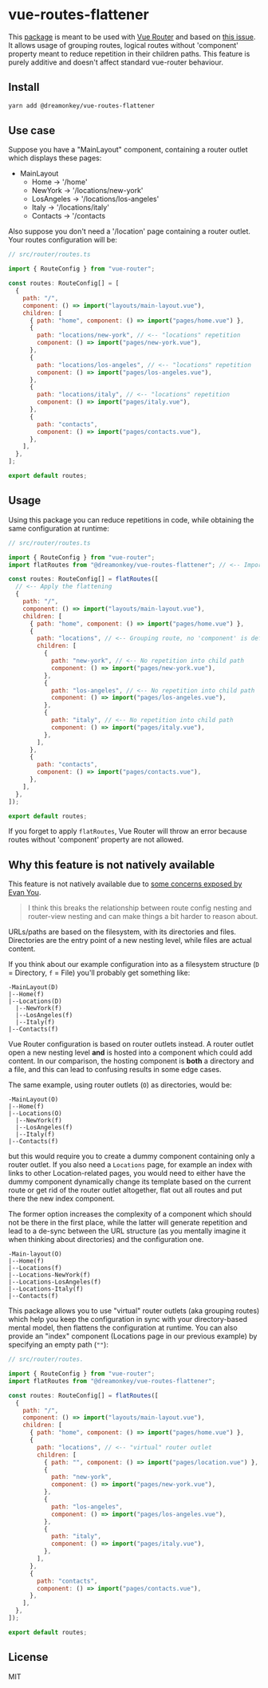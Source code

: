# vue-routes-flattener

This [package](https://www.npmjs.com/package/package) is meant to be used with [Vue Router](https://router.vuejs.org) and based on [this issue](https://github.com/vuejs/vue-router/issues/745).
It allows usage of grouping routes, logical routes without 'component' property meant to reduce repetition in their children paths.
This feature is purely additive and doesn't affect standard vue-router behaviour.

## Install

```bash
yarn add @dreamonkey/vue-routes-flattener
```

## Use case

Suppose you have a "MainLayout" component, containing a router outlet which displays these pages:

- MainLayout
  - Home -> '/home'
  - NewYork -> '/locations/new-york'
  - LosAngeles -> '/locations/los-angeles'
  - Italy -> '/locations/italy'
  - Contacts -> '/contacts

Also suppose you don't need a '/location' page containing a router outlet.
Your routes configuration will be:

```js
// src/router/routes.ts

import { RouteConfig } from "vue-router";

const routes: RouteConfig[] = [
  {
    path: "/",
    component: () => import("layouts/main-layout.vue"),
    children: [
      { path: "home", component: () => import("pages/home.vue") },
      {
        path: "locations/new-york", // <-- "locations" repetition
        component: () => import("pages/new-york.vue"),
      },
      {
        path: "locations/los-angeles", // <-- "locations" repetition
        component: () => import("pages/los-angeles.vue"),
      },
      {
        path: "locations/italy", // <-- "locations" repetition
        component: () => import("pages/italy.vue"),
      },
      {
        path: "contacts",
        component: () => import("pages/contacts.vue"),
      },
    ],
  },
];

export default routes;
```

## Usage

Using this package you can reduce repetitions in code, while obtaining the same configuration at runtime:

```js
// src/router/routes.ts

import { RouteConfig } from "vue-router";
import flatRoutes from "@dreamonkey/vue-routes-flattener"; // <-- Import from the package

const routes: RouteConfig[] = flatRoutes([
  // <-- Apply the flattening
  {
    path: "/",
    component: () => import("layouts/main-layout.vue"),
    children: [
      { path: "home", component: () => import("pages/home.vue") },
      {
        path: "locations", // <-- Grouping route, no 'component' is defined
        children: [
          {
            path: "new-york", // <-- No repetition into child path
            component: () => import("pages/new-york.vue"),
          },
          {
            path: "los-angeles", // <-- No repetition into child path
            component: () => import("pages/los-angeles.vue"),
          },
          {
            path: "italy", // <-- No repetition into child path
            component: () => import("pages/italy.vue"),
          },
        ],
      },
      {
        path: "contacts",
        component: () => import("pages/contacts.vue"),
      },
    ],
  },
]);

export default routes;
```

If you forget to apply `flatRoutes`, Vue Router will throw an error because routes without 'component' property are not allowed.

## Why this feature is not natively available

This feature is not natively available due to [some concerns exposed by Evan You](https://github.com/vuejs/vue-router/issues/745#issuecomment-263410514).

> I think this breaks the relationship between route config nesting and router-view nesting and can make things a bit harder to reason about.

URLs/paths are based on the filesystem, with its directories and files. Directories are the entry point of a new nesting level, while files are actual content.

If you think about our example configuration into as a filesystem structure (`D` = Directory, `f` = File) you'll probably get something like:

```
-MainLayout(D)
|--Home(f)
|--Locations(D)
  |--NewYork(f)
  |--LosAngeles(f)
  |--Italy(f)
|--Contacts(f)
```

Vue Router configuration is based on router outlets instead. A router outlet open a new nesting level **and** is hosted into a component which could add content. In our comparison, the hosting component is **both** a directory and a file, and this can lead to confusing results in some edge cases.

The same example, using router outlets (`O`) as directories, would be:

```
-MainLayout(O)
|--Home(f)
|--Locations(O)
  |--NewYork(f)
  |--LosAngeles(f)
  |--Italy(f)
|--Contacts(f)
```

but this would require you to create a dummy component containing only a router outlet.
If you also need a `Locations` page, for example an index with links to other Location-related pages, you would need to either have the dummy component dynamically change its template based on the current route or get rid of the router outlet altogether, flat out all routes and put there the new index component.

The former option increases the complexity of a component which should not be there in the first place, while the latter will generate repetition and lead to a de-sync between the URL structure (as you mentally imagine it when thinking about directories) and the configuration one.

```
-Main-layout(O)
|--Home(f)
|--Locations(f)
|--Locations-NewYork(f)
|--Locations-LosAngeles(f)
|--Locations-Italy(f)
|--Contacts(f)
```

This package allows you to use "virtual" router outlets (aka grouping routes) which help you keep the configuration in sync with your directory-based mental model, then flattens the configuration at runtime.
You can also provide an "index" component (Locations page in our previous example) by specifying an empty path (`""`):

```js
// src/router/routes.

import { RouteConfig } from "vue-router";
import flatRoutes from "@dreamonkey/vue-routes-flattener";

const routes: RouteConfig[] = flatRoutes([
  {
    path: "/",
    component: () => import("layouts/main-layout.vue"),
    children: [
      { path: "home", component: () => import("pages/home.vue") },
      {
        path: "locations", // <-- "virtual" router outlet
        children: [
          { path: "", component: () => import("pages/location.vue") }, // <-- "index" component
          {
            path: "new-york",
            component: () => import("pages/new-york.vue"),
          },
          {
            path: "los-angeles",
            component: () => import("pages/los-angeles.vue"),
          },
          {
            path: "italy",
            component: () => import("pages/italy.vue"),
          },
        ],
      },
      {
        path: "contacts",
        component: () => import("pages/contacts.vue"),
      },
    ],
  },
]);

export default routes;
```

## License

MIT
